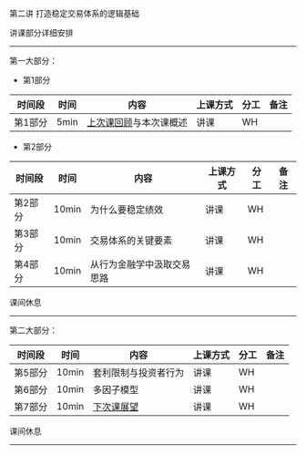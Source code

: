 第二讲  打造稳定交易体系的逻辑基础

讲课部分详细安排

---

第一大部分：

* 第1部分  

| 时间段 | 时间 | 内容 | 上课方式 | 分工 | 备注 |
| - | - | - | - | - | - |
| 第1部分  | 5min | [上次课回顾](../WW1/WW1-Quant.md)与本次课概述 |   讲课    | WH  |  |

* 第2部分 

| 时间段 | 时间 | 内容        | 上课方式 | 分工 | 备注 |
| - | - | - | - | - | - |
| 第2部分 | 10min | 为什么要稳定绩效 | 讲课 |  WH |  |
| 第3部分 | 10min | 交易体系的关键要素 | 讲课 |  WH |  |
| 第4部分 | 10min | 从行为金融学中汲取交易思路 | 讲课 |  WH |  |

课间休息

---

第二大部分：

| 时间段 | 时间 | 内容 | 上课方式 | 分工 | 备注 |
| - | - | - | - | - | - |
| 第5部分 | 10min | 套利限制与投资者行为 | 讲课     | WH   |      |
| 第6部分 | 10min | 多因子模型 | 讲课     | WH   |  |
| 第7部分 | 10min | [下次课展望](../WW3/WW3-Quant.md) | 讲课     | WH   |  |

课间休息

---

